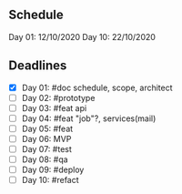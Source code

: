 ## Schedule

Day 01: 12/10/2020
Day 10: 22/10/2020

## Deadlines

* [x] Day 01: #doc schedule, scope, architect
* [ ] Day 02: #prototype
* [ ] Day 03: #feat api
* [ ] Day 04: #feat "job"?, services(mail)
* [ ] Day 05: #feat
* [ ] Day 06: MVP
* [ ] Day 07: #test
* [ ] Day 08: #qa
* [ ] Day 09: #deploy
* [ ] Day 10: #refact
